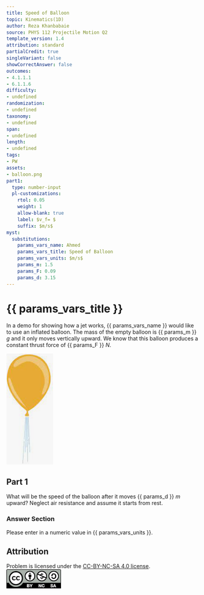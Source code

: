 ```yaml
---
title: Speed of Balloon
topic: Kinematics(1D)
author: Reza Khanbabaie
source: PHYS 112 Projectile Motion Q2
template_version: 1.4
attribution: standard
partialCredit: true
singleVariant: false
showCorrectAnswer: false
outcomes:
- 4.1.1.1
- 6.1.1.6
difficulty:
- undefined
randomization:
- undefined
taxonomy:
- undefined
span:
- undefined
length:
- undefined
tags:
- PW
assets:
- balloon.png
part1:
  type: number-input
  pl-customizations:
    rtol: 0.05
    weight: 1
    allow-blank: true
    label: $v_f= $
    suffix: $m/s$
myst:
  substitutions:
    params_vars_name: Ahmed
    params_vars_title: Speed of Balloon
    params_vars_units: $m/s$
    params_m: 1.5
    params_F: 0.09
    params_d: 3.15
---
```

# {{ params_vars_title }}
In a demo for showing how a jet works, {{ params_vars_name }} would like to use an inflated balloon. The mass of the empty balloon is {{ params_m }} $g$ and it only moves vertically upward. We know that this balloon produces a constant thrust force of {{ params_F }} $N$.

<img src="balloon.png">

## Part 1

What will be the speed of the balloon after it moves {{ params_d }} $m$ upward? Neglect air resistance and assume it starts from rest.

### Answer Section

Please enter in a numeric value in {{ params_vars_units }}.

## Attribution

Problem is licensed under the [CC-BY-NC-SA 4.0 license](https://creativecommons.org/licenses/by-nc-sa/4.0/).<br> ![The Creative Commons 4.0 license requiring attribution-BY, non-commercial-NC, and share-alike-SA license.](https://raw.githubusercontent.com/firasm/bits/master/by-nc-sa.png)